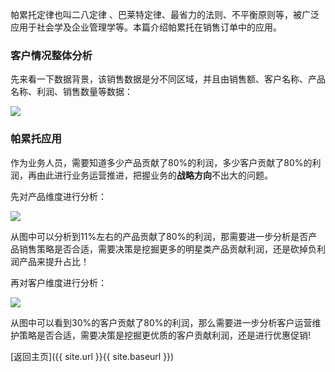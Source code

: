 帕累托定律也叫二八定律 、巴莱特定律、最省力的法则、不平衡原则等，被广泛应用于社会学及企业管理学等。本篇介绍帕累托在销售订单中的应用。

### 客户情况整体分析

先来看一下数据背景，该销售数据是分不同区域，并且由销售额、客户名称、产品名称、利润、销售数量等数据：

![](http://p0bseao56.bkt.clouddn.com/%E5%AE%A2%E6%88%B7%E5%88%86%E6%9E%90.jpg)



### 帕累托应用

作为业务人员，需要知道多少产品贡献了80%的利润，多少客户贡献了80%的利润，再由此进行业务运营推进，把握业务的**战略方向**不出大的问题。

先对产品维度进行分析：

![](http://p0bseao56.bkt.clouddn.com/%E4%BA%A7%E5%93%81%E5%B8%95%E7%B4%AF%E6%89%98.jpg)

从图中可以分析到11%左右的产品贡献了80%的利润，那需要进一步分析是否产品销售策略是否合适，需要决策是挖掘更多的明星类产品贡献利润，还是砍掉负利润产品来提升占比！

再对客户维度进行分析：

![](http://p0bseao56.bkt.clouddn.com/%E5%AE%A2%E6%88%B7%E5%B8%95%E7%B4%AF%E6%89%98.jpg)

从图中可以看到30%的客户贡献了80%的利润，那么需要进一步分析客户运营维护策略是否合适，需要决策是挖掘更优质的客户贡献利润，还是进行优惠促销!



[返回主页]({{ site.url }}{{ site.baseurl }})